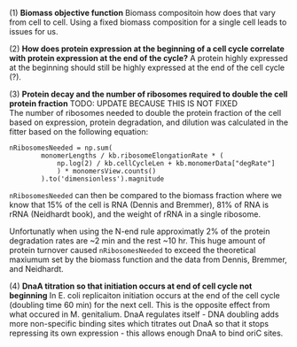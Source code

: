 (1) <b>Biomass objective function</b>
Biomass compositoin how does that vary from cell to cell. Using a fixed biomass composition for a single cell leads to issues for us.

(2) <b>How does protein expression at the beginning of a cell cycle correlate with protein expression at the end of the cycle?</b>
A protein highly expressed at the beginning should still be highly expressed at the end of the cell cycle (?).


(3) <b>Protein decay and the number of ribosomes required to double the cell protein fraction</b>
TODO: UPDATE BECAUSE THIS IS NOT FIXED<br>
The number of ribosomes needed to double the protein fraction of the cell based on expression, protein degradation, and dilution was calculated in the fitter based on the following equation:

```
nRibosomesNeeded = np.sum(
		monomerLengths / kb.ribosomeElongationRate * (
			np.log(2) / kb.cellCycleLen + kb.monomerData["degRate"]
			) * monomersView.counts()
		).to('dimensionless').magnitude
```

```nRibosomesNeeded``` can then be compared to the biomass fraction where we know that 15% of the cell is RNA (Dennis and Bremmer), 81% of RNA is rRNA (Neidhardt book), and the weight of rRNA in a single ribosome.

Unfortunatly when using the N-end rule approximatly 2% of the protein degradation rates are ~2 min and the rest ~10 hr. This huge amount of protein turnover caused ```nRibosomesNeeded``` to exceed the theoretical maxiumum set by the biomass function and the data from Dennis, Bremmer, and Neidhardt.

(4) <b>DnaA titration so that initiation occurs at end of cell cycle not beginning</b>
In E. coli replicaiton initiation occurs at the end of the cell cycle (doubling time 60 min) for the next cell. This is the opposite effect from what occured in M. genitalium. DnaA regulates itself - DNA doubling adds more non-specific binding sites which titrates out DnaA so that it stops repressing its own expression - this allows enough DnaA to bind oriC sites.
